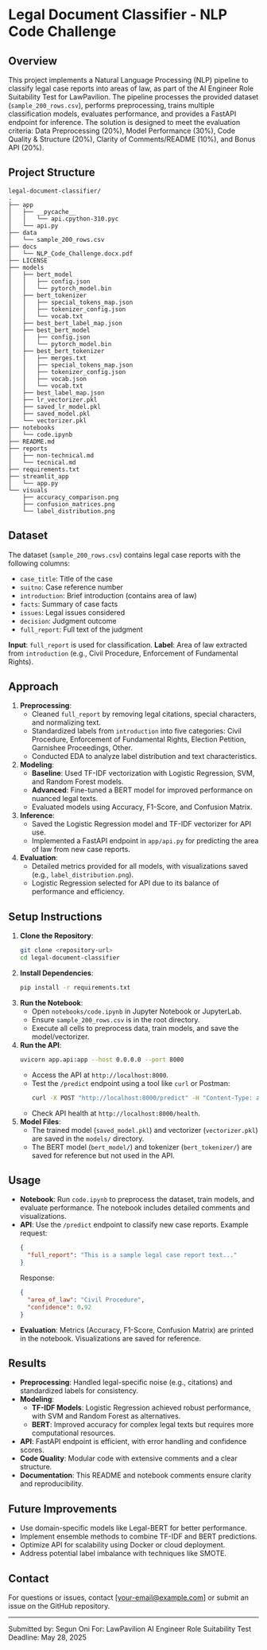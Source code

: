 # Legal Document Classifier - NLP Code Challenge

## Overview
This project implements a Natural Language Processing (NLP) pipeline to classify legal case reports into areas of law, as part of the AI Engineer Role Suitability Test for LawPavilion. The pipeline processes the provided dataset (`sample_200_rows.csv`), performs preprocessing, trains multiple classification models, evaluates performance, and provides a FastAPI endpoint for inference. The solution is designed to meet the evaluation criteria: Data Preprocessing (20%), Model Performance (30%), Code Quality & Structure (20%), Clarity of Comments/README (10%), and Bonus API (20%).

## Project Structure
```
legal-document-classifier/
.
├── app
│   ├── __pycache__
│   │   └── api.cpython-310.pyc
│   └── api.py
├── data
│   └── sample_200_rows.csv
├── docs
│   └── NLP_Code_Challenge.docx.pdf
├── LICENSE
├── models
│   ├── bert_model
│   │   ├── config.json
│   │   └── pytorch_model.bin
│   ├── bert_tokenizer
│   │   ├── special_tokens_map.json
│   │   ├── tokenizer_config.json
│   │   └── vocab.txt
│   ├── best_bert_label_map.json
│   ├── best_bert_model
│   │   ├── config.json
│   │   └── pytorch_model.bin
│   ├── best_bert_tokenizer
│   │   ├── merges.txt
│   │   ├── special_tokens_map.json
│   │   ├── tokenizer_config.json
│   │   ├── vocab.json
│   │   └── vocab.txt
│   ├── best_label_map.json
│   ├── lr_vectorizer.pkl
│   ├── saved_lr_model.pkl
│   ├── saved_model.pkl
│   └── vectorizer.pkl
├── notebooks
│   └── code.ipynb
├── README.md
├── reports
│   ├── non-technical.md
│   └── tecnical.md
├── requirements.txt
├── streamlit_app
│   └── app.py
└── visuals
    ├── accuracy_comparison.png
    ├── confusion_matrices.png
    └── label_distribution.png
```

## Dataset
The dataset (`sample_200_rows.csv`) contains legal case reports with the following columns:
- `case_title`: Title of the case
- `suitno`: Case reference number
- `introduction`: Brief introduction (contains area of law)
- `facts`: Summary of case facts
- `issues`: Legal issues considered
- `decision`: Judgment outcome
- `full_report`: Full text of the judgment

**Input**: `full_report` is used for classification.
**Label**: Area of law extracted from `introduction` (e.g., Civil Procedure, Enforcement of Fundamental Rights).

## Approach
1. **Preprocessing**:
   - Cleaned `full_report` by removing legal citations, special characters, and normalizing text.
   - Standardized labels from `introduction` into five categories: Civil Procedure, Enforcement of Fundamental Rights, Election Petition, Garnishee Proceedings, Other.
   - Conducted EDA to analyze label distribution and text characteristics.
2. **Modeling**:
   - **Baseline**: Used TF-IDF vectorization with Logistic Regression, SVM, and Random Forest models.
   - **Advanced**: Fine-tuned a BERT model for improved performance on nuanced legal texts.
   - Evaluated models using Accuracy, F1-Score, and Confusion Matrix.
3. **Inference**:
   - Saved the Logistic Regression model and TF-IDF vectorizer for API use.
   - Implemented a FastAPI endpoint in `app/api.py` for predicting the area of law from new case reports.
4. **Evaluation**:
   - Detailed metrics provided for all models, with visualizations saved (e.g., `label_distribution.png`).
   - Logistic Regression selected for API due to its balance of performance and efficiency.

## Setup Instructions
1. **Clone the Repository**:
   ```bash
   git clone <repository-url>
   cd legal-document-classifier
   ```
2. **Install Dependencies**:
   ```bash
   pip install -r requirements.txt
   ```
3. **Run the Notebook**:
   - Open `notebooks/code.ipynb` in Jupyter Notebook or JupyterLab.
   - Ensure `sample_200_rows.csv` is in the root directory.
   - Execute all cells to preprocess data, train models, and save the model/vectorizer.
4. **Run the API**:
   ```bash
   uvicorn app.api:app --host 0.0.0.0 --port 8000
   ```
   - Access the API at `http://localhost:8000`.
   - Test the `/predict` endpoint using a tool like `curl` or Postman:
     ```bash
     curl -X POST "http://localhost:8000/predict" -H "Content-Type: application/json" -d '{"full_report": "Your legal case text here"}'
     ```
   - Check API health at `http://localhost:8000/health`.
5. **Model Files**:
   - The trained model (`saved_model.pkl`) and vectorizer (`vectorizer.pkl`) are saved in the `models/` directory.
   - The BERT model (`bert_model/`) and tokenizer (`bert_tokenizer/`) are saved for reference but not used in the API.

## Usage
- **Notebook**: Run `code.ipynb` to preprocess the dataset, train models, and evaluate performance. The notebook includes detailed comments and visualizations.
- **API**: Use the `/predict` endpoint to classify new case reports. Example request:
  ```json
  {
    "full_report": "This is a sample legal case report text..."
  }
  ```
  Response:
  ```json
  {
    "area_of_law": "Civil Procedure",
    "confidence": 0.92
  }
  ```
- **Evaluation**: Metrics (Accuracy, F1-Score, Confusion Matrix) are printed in the notebook. Visualizations are saved for reference.

## Results
- **Preprocessing**: Handled legal-specific noise (e.g., citations) and standardized labels for consistency.
- **Modeling**:
  - **TF-IDF Models**: Logistic Regression achieved robust performance, with SVM and Random Forest as alternatives.
  - **BERT**: Improved accuracy for complex legal texts but requires more computational resources.
- **API**: FastAPI endpoint is efficient, with error handling and confidence scores.
- **Code Quality**: Modular code with extensive comments and a clear structure.
- **Documentation**: This README and notebook comments ensure clarity and reproducibility.

## Future Improvements
- Use domain-specific models like Legal-BERT for better performance.
- Implement ensemble methods to combine TF-IDF and BERT predictions.
- Optimize API for scalability using Docker or cloud deployment.
- Address potential label imbalance with techniques like SMOTE.

## Contact
For questions or issues, contact [your-email@example.com] or submit an issue on the GitHub repository.

---
Submitted by: Segun Oni
For: LawPavilion AI Engineer Role Suitability Test  
Deadline: May 28, 2025